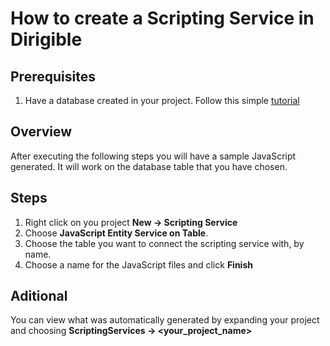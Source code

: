 # How to create a Scripting Service in Dirigible
## Prerequisites
1. Have a database created in your project. Follow this simple [tutorial](https://github.com/dirigiblelabs/curriculum/blob/master/IvetaChampoeva/Documentation/Basic%20Steps/Dirigible%20Basics%20-%20Create%20Database.md)
## Overview
After executing the following steps you will have a sample JavaScript generated. It will work on the database table that you have chosen.
## Steps
1. Right click on you project **New -> Scripting Service**
2. Choose **JavaScript Entity Service on Table**.
3. Choose the table you want to connect the scripting service with, by name.
4. Choose a name for the JavaScript files and click **Finish**
## Aditional
You can view what was automatically generated by expanding your project and choosing **ScriptingServices -> <your_project_name>**
